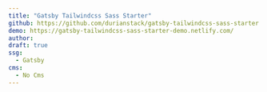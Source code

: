 ```yaml
---
title: "Gatsby Tailwindcss Sass Starter"
github: https://github.com/durianstack/gatsby-tailwindcss-sass-starter
demo: https://gatsby-tailwindcss-sass-starter-demo.netlify.com/
author: 
draft: true
ssg:
  - Gatsby
cms:
  - No Cms
---
```

